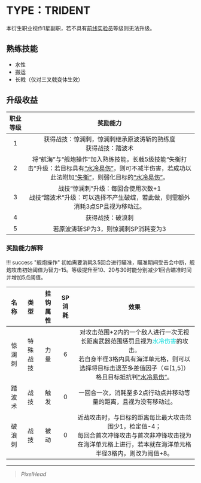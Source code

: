 # TYPE：TRIDENT

本衍生职业视作1星副职，若不具有<a href="../Frontline Experimenter" target="_blank">前线实验员</a>等级则无法升级。

## 熟练技能

* 水性
* 搬运
* 长戟（仅对三叉戟变体生效）

## 升级收益

职业等级|奖励能力
:--:|:--:
1|获得战技：惊澜刺，惊澜刺继承原波涛斩的熟练度<br>获得战技：踏波术
2|将“航海”与“舰炮操作”加入熟练技能，长戟5级技能“失衡打击”升级：若目标具有<a href="../../../../status/normal/#水冷易伤" target="_blank">“水冷易伤”</a>，则可不减半伤害，若成功以此法附加<a href="../../../../status/normal/#失衡" target="_blank">“失衡”</a>，则弱化目标的<a href="../../../../status/normal/#水冷易伤" target="_blank">“水冷易伤”</a>。
3|战技“惊澜刺”升级：每回合使用次数+1<br>战技“踏波术”升级：可以选择不产生破绽，若此做，则需额外消耗3点SP且视为移动过。
4|获得战技：破浪刺
5|若原波涛斩SP为3，则惊澜刺SP消耗变为3

### 奖励能力解释

!!! success "舰炮操作"
    初始需要消耗3.5回合进行瞄准，瞄准期间受击会中断，舰炮攻击初始阈值为智力-15。等级提升至10、20与30时能分别减少1回合瞄准时间并增加5点阈值。

名称|类型|挂钩属性|SP消耗|效果
:--:|:--:|:--:|:--:|:--:
惊澜刺|特殊战技|力量|6|对攻击范围+2内的一个敌人进行一次无视长距离武器范围惩罚且视为<font color="#00dbdb">水冷伤害</font>的攻击。<br>若自身半径3格内具有海洋单元格，则可以选择将目标击退至多差值因子（∈[1,5]）格且目标抵抗判<a href="../../../../status/normal/#水冷易伤" target="_blank">“水冷易伤”</a>。
踏波术|战技|触发|0|一回合一次，消耗至多2点行动点并移动等量的距离，且视为没有移动过。
破浪刺|战技|被动|0|近战攻击时，与目标的距离每比最大攻击范围少1，检定值-4；<br>每回合首次冲锋攻击与首次非冲锋攻击视为在海洋单元格上进行，若本就在海洋单元格半径3格内，则改为阈值+8。

---

> *PixelHead*